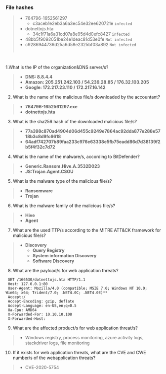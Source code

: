 
### File hashes

> - 764796-1652561297
>     - c3aceb1e2eb3a6a3ec54e32ee620721e `infected`
> - dotnettojs.hta
>    - 34c1f71a6a31cd07a8e95d4d0efc8427 `infected`
> - 48bb5f9092051be24e1deac81d53e0fe `Not infected`
> - c9286944736d25a6d58e2325bf03a892 `Not infected`
<br><br>
#
1.What is the IP of the organization&DNS server/s?

> - **DNS: 8.8.4.4**
> - **Amazon: 205.251.242.103 / 54.239.28.85 / 176.32.103.205**
> - **Google: 172.217.23.110 / 172.217.16.142**

2. What is the name of the malicious file/s downloaded by the accountant?

> - **764796-1652561297.exe**
> - **dotnettojs.hta**

3. What is the sha256 hash of the downloaded malicious file/s?

> - **77a398c870ad4904d06d455c9249e7864ac92dda877e288e5718b3c8d9fc6618**
> - **64adf742707b89faa233c976e63338e5fb75eadd86d7d38139f2b5f4f32c7d72**

4. What is the name of the malware/s, according to BitDefender?

> - **Generic.Ransom.Hive.A.3532D023**
> - **JS:Trojan.Agent.CSOU**

5. What is the malware type of the malicious file/s?

> - **Ransomware**
> - **Trojan**

6. What is the malware family of the malicious file/s?

> - **Hive**
> - **Agent**

7. What are the used TTP/s according to the MITRE ATT&CK framework for malicious file/s?

> - **Discovery**
>     - **Query Registry**
>     - **System information Discovery**
>     - **Software Discovery**

8. What are the payload/s for web application threats?
```
 GET /166530/dotnettojs.hta HTTP/1.1
 Host: 127.0.0.1:80
 User-Agent: Mozilla/4.0 (compatible; MSIE 7.0; Windows NT 10.0; Win64; x64; Trident/7.0; .NET4.0C; .NET4.0E)**
 Accept:/
 Accept-Encoding: gzip, deflate
 Accept-Language: en-US,en;q=0.5
 Ua-Cpu: AMD64
 X-Forwarded-For: 10.10.10.108
 X-Forwarded-Host:
```
9. What are the affected product/s for web application threat/s?

> - Windows registry, process monitoring, azure activity logs, stackdriver logs, file monitoring

10. If it exists for web application threats, what are the CVE and CWE number/s of the webapplication threats?

> - CVE-2020-5754